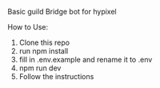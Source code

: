 Basic guild Bridge bot for hypixel

How to Use:

1. Clone this repo
2. run npm install
3. fill in .env.example and rename it to .env
4. npm run dev
5. Follow the instructions
